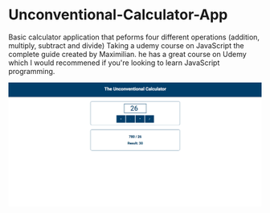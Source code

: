 # Unconventional-Calculator-App

Basic calculator application that peforms four different operations (addition, multiply, subtract and divide) 
Taking a udemy course on JavaScript the complete guide created by Maximilian.
he has a great course on Udemy which I would recommened if you're looking to learn JavaScript programming.

<img src= "https://github.com/Rparekh96/Unconventional-Calculator-App/blob/master/Unconventional_app.png" width="800">

